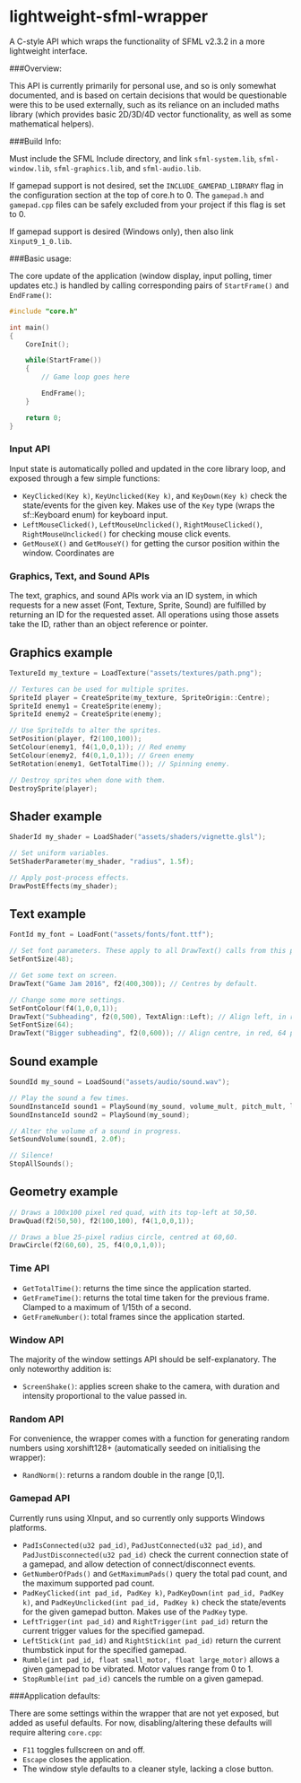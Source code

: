 # lightweight-sfml-wrapper
A C-style API which wraps the functionality of SFML v2.3.2 in a more lightweight interface.

###Overview:

This API is currently primarily for personal use, and so is only somewhat documented, and is based on certain decisions that would be questionable were this to be used externally, such as its reliance on an included maths library (which provides basic 2D/3D/4D vector functionality, as well as some mathematical helpers).

###Build Info:

Must include the SFML Include directory, and link `sfml-system.lib`, `sfml-window.lib`, `sfml-graphics.lib`, and `sfml-audio.lib`.

If gamepad support is not desired, set the `INCLUDE_GAMEPAD_LIBRARY` flag in the configuration section at the top of core.h to 0. The `gamepad.h` and `gamepad.cpp` files can be safely excluded from your project if this flag is set to 0.

If gamepad support is desired (Windows only), then also link `Xinput9_1_0.lib`.

###Basic usage:

The core update of the application (window display, input polling, timer updates etc.) is handled by calling corresponding pairs of `StartFrame()` and `EndFrame()`:

```c++
#include "core.h"

int main()
{
	CoreInit();

	while(StartFrame())
	{
		// Game loop goes here

		EndFrame();
	}

	return 0;
}
```

### Input API

Input state is automatically polled and updated in the core library loop, and exposed through a few simple functions:

- `KeyClicked(Key k)`, `KeyUnclicked(Key k)`, and `KeyDown(Key k)` check the state/events for the given key. Makes use of the `Key` type (wraps the sf::Keyboard enum) for keyboard input.
- `LeftMouseClicked()`, `LeftMouseUnclicked()`, `RightMouseClicked()`, `RightMouseUnclicked()` for checking mouse click events.
- `GetMouseX()` and `GetMouseY()` for getting the cursor position within the window. Coordinates are 

### Graphics, Text, and Sound APIs

The text, graphics, and sound APIs work via an ID system, in which requests for a new asset (Font, Texture, Sprite, Sound) are fulfilled by returning an ID for the requested asset. All operations using those assets take the ID, rather than an object reference or pointer.

## Graphics example
```c++
TextureId my_texture = LoadTexture("assets/textures/path.png");

// Textures can be used for multiple sprites.
SpriteId player = CreateSprite(my_texture, SpriteOrigin::Centre);
SpriteId enemy1 = CreateSprite(enemy);
SpriteId enemy2 = CreateSprite(enemy);

// Use SpriteIds to alter the sprites.
SetPosition(player, f2(100,100));
SetColour(enemy1, f4(1,0,0,1)); // Red enemy
SetColour(enemy2, f4(0,1,0,1)); // Green enemy
SetRotation(enemy1, GetTotalTime()); // Spinning enemy.

// Destroy sprites when done with them.
DestroySprite(player);
```

## Shader example
```c++
ShaderId my_shader = LoadShader("assets/shaders/vignette.glsl");

// Set uniform variables.
SetShaderParameter(my_shader, "radius", 1.5f);

// Apply post-process effects.
DrawPostEffects(my_shader);
```

## Text example
```c++
FontId my_font = LoadFont("assets/fonts/font.ttf");

// Set font parameters. These apply to all DrawText() calls from this point onwards.
SetFontSize(48);

// Get some text on screen.
DrawText("Game Jam 2016", f2(400,300)); // Centres by default.

// Change some more settings.
SetFontColour(f4(1,0,0,1)); 
DrawText("Subheading", f2(0,500), TextAlign::Left); // Align left, in red.
SetFontSize(64);
DrawText("Bigger subheading", f2(0,600)); // Align centre, in red, 64 pixels high.
```

## Sound example
```c++
SoundId my_sound = LoadSound("assets/audio/sound.wav");

// Play the sound a few times.
SoundInstanceId sound1 = PlaySound(my_sound, volume_mult, pitch_mult, looping_bool); // Only first argument is required.
SoundInstanceId sound2 = PlaySound(my_sound);

// Alter the volume of a sound in progress.
SetSoundVolume(sound1, 2.0f);

// Silence!
StopAllSounds();
```

## Geometry example
```c++
// Draws a 100x100 pixel red quad, with its top-left at 50,50.
DrawQuad(f2(50,50), f2(100,100), f4(1,0,0,1));

// Draws a blue 25-pixel radius circle, centred at 60,60.
DrawCircle(f2(60,60), 25, f4(0,0,1,0));
```

### Time API

- `GetTotalTime()`: returns the time since the application started.
- `GetFrameTime()`: returns the total time taken for the previous frame. Clamped to a maximum of 1/15th of a second.
- `GetFrameNumber()`: total frames since the application started.

### Window API

The majority of the window settings API should be self-explanatory. The only noteworthy addition is:

- `ScreenShake()`: applies screen shake to the camera, with duration and intensity proportional to the value passed in.

### Random API

For convenience, the wrapper comes with a function for generating random numbers using xorshift128+ (automatically seeded on initialising the wrapper):

- `RandNorm()`: returns a random double in the range [0,1].

### Gamepad API

Currently runs using XInput, and so currently only supports Windows platforms.

- `PadIsConnected(u32 pad_id)`, `PadJustConnected(u32 pad_id)`, and `PadJustDisconnected(u32 pad_id)` check the current connection state of a gamepad, and allow detection of connect/disconnect events.
- `GetNumberOfPads()` and `GetMaximumPads()` query the total pad count, and the maximum supported pad count.
- `PadKeyClicked(int pad_id, PadKey k)`, `PadKeyDown(int pad_id, PadKey k)`, and `PadKeyUnclicked(int pad_id, PadKey k)` check the state/events for the given gamepad button. Makes use of the `PadKey` type.
- `LeftTrigger(int pad_id)` and `RightTrigger(int pad_id)` return the current trigger values for the specified gamepad.
- `LeftStick(int pad_id)` and `RightStick(int pad_id)` return the current thumbstick input for the specified gamepad.
- `Rumble(int pad_id, float small_motor, float large_motor)` allows a given gamepad to be vibrated. Motor values range from 0 to 1.
- `StopRumble(int pad_id)` cancels the rumble on a given gamepad.

###Application defaults:

There are some settings within the wrapper that are not yet exposed, but added as useful defaults. For now, disabling/altering these defaults will require altering `core.cpp`:

- `F11` toggles fullscreen on and off.
- `Escape` closes the application.
- The window style defaults to a cleaner style, lacking a close button.
